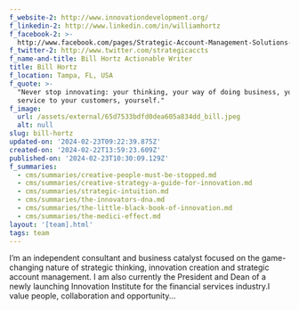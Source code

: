```yaml
---
f_website-2: http://www.innovationdevelopment.org/
f_linkedin-2: http://www.linkedin.com/in/williamhortz
f_facebook-2: >-
  http://www.facebook.com/pages/Strategic-Account-Management-Solutions-Inc/206114792752550
f_twitter-2: http://www.twitter.com/strategicaccts
f_name-and-title: Bill Hortz Actionable Writer
title: Bill Hortz
f_location: Tampa, FL, USA
f_quote: >-
  "Never stop innovating: your thinking, your way of doing business, your
  service to your customers, yourself."
f_image:
  url: /assets/external/65d7533bdfd0dea605a834dd_bill.jpeg
  alt: null
slug: bill-hortz
updated-on: '2024-02-23T09:22:39.875Z'
created-on: '2024-02-22T13:59:23.609Z'
published-on: '2024-02-23T10:30:09.129Z'
f_summaries:
  - cms/summaries/creative-people-must-be-stopped.md
  - cms/summaries/creative-strategy-a-guide-for-innovation.md
  - cms/summaries/strategic-intuition.md
  - cms/summaries/the-innovators-dna.md
  - cms/summaries/the-little-black-book-of-innovation.md
  - cms/summaries/the-medici-effect.md
layout: '[team].html'
tags: team
---
```


I’m an independent consultant and business catalyst focused on the game-changing nature of strategic thinking, innovation creation and strategic account management. I am also currently the President and Dean of a newly launching Innovation Institute for the financial services industry.I value people, collaboration and opportunity...
